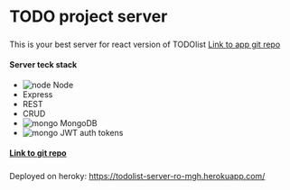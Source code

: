 # TODO project server

#####

This is your best server for react version of TODOlist
[Link to app git repo](https://github.com/ro-mgh/todolist_react_web)

#### Server teck stack
- ![node](https://nodejs.dev/favicon-32x32.png?v=c4ae6cc0f0baa07df6ce6c3f83e5c431) Node
- Express
- REST
- CRUD
- ![mongo](https://www.mongodb.com/assets/images/global/favicon.ico) MongoDB
- ![mongo](https://jwt.io/img/favicon/favicon-32x32.png) JWT auth tokens
#### [Link to git repo](https://github.com/ro-mgh/todolist_react_server)

#####

Deployed on heroky: https://todolist-server-ro-mgh.herokuapp.com/
